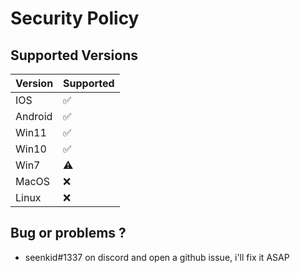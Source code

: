 # Security Policy

## Supported Versions

| Version | Supported          |
| ------- | ------------------ |
| IOS     | :white_check_mark: |
| Android | :white_check_mark: |
| Win11   | :white_check_mark: |
| Win10   | :white_check_mark: |
| Win7    | :warning:          |
| MacOS   | :x:                |
| Linux   | :x:                |

## Bug or problems ? 
- seenkid#1337 on discord and open a github issue, i'll fix it ASAP
